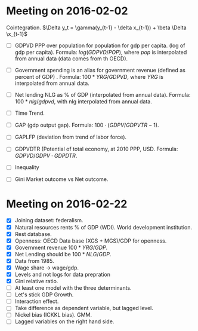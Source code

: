 # Meeting on 2016-02-02

Cointegration.
$\Delta y_t = \gamma(y_{t-1} - \delta x_{t-1}) + \beta \Delta \x_{t-1}$


+ [ ] GDPVD PPP over population for population for gdp per capita. (log of gdp per
capita). Formula: $log(GDPVD/POP)$, where $pop$ is interpolated from annual
data (data comes from th OECD).
+ [ ] Government spending is an alias for government revenue (defined as percent of
GDP) . Formula: $100*YRG/GDPVD$, where $YRG$ is interpolated from annual data.
+ [ ] Net lending NLG as % of GDP (interpolated from annual data). Formula:
$100*nlg/gdpvd$, with nlg interpolated from annual data.
+ [ ] Time Trend.
+ [ ] GAP (gdp output gap). Formula: $100 \cdot (GDPV/GDPVTR-1)$.
+ [ ] GAPLFP (deviation from trend of labor force).
+ [ ] GDPVDTR (Potential of total economy, at 2010 PPP, USD. Formula: $GDPVD/GDPV \cdot GDPDTR$.
+ [ ] Inequality 
+ [ ] Gini Market outcome vs Net outcome.


# Meeting on 2016-02-22

+ [x] Joining dataset: federalism. 
+ [x] Natural resources rents % of GDP (WDI). World development institution. 
+ [x] Rest database.
+ [x] Openness: OECD Data base (XGS + MGS)/GDP for openness.
+ [x] Government revenue $100*YRG/GDP$.
+ [x] Net Lending should be $100*NLG/GDP$.
+ [x] Data from 1985.
+ [x] Wage share -> wage/gdp.
+ [x] Levels and not logs for data prepration
+ [x] Gini relative ratio.
+ [ ] At least one model with the three determinants. 
+ [ ] Let's stick GDP Growth.
+ [ ] Interaction effect.
+ [ ] Take difference as dependent variable, but lagged level.
+ [ ] Nickel bias (ICKKL bias). GMM.
+ [ ] Lagged variables on the right hand side.
